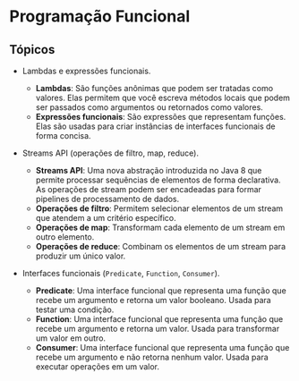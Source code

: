# Programação Funcional

## Tópicos

- Lambdas e expressões funcionais.
  - **Lambdas**: São funções anônimas que podem ser tratadas como valores. Elas permitem que você escreva métodos locais que podem ser passados como argumentos ou retornados como valores.
  - **Expressões funcionais**: São expressões que representam funções. Elas são usadas para criar instâncias de interfaces funcionais de forma concisa.

- Streams API (operações de filtro, map, reduce).
  - **Streams API**: Uma nova abstração introduzida no Java 8 que permite processar sequências de elementos de forma declarativa. As operações de stream podem ser encadeadas para formar pipelines de processamento de dados.
  - **Operações de filtro**: Permitem selecionar elementos de um stream que atendem a um critério específico.
  - **Operações de map**: Transformam cada elemento de um stream em outro elemento.
  - **Operações de reduce**: Combinam os elementos de um stream para produzir um único valor.

- Interfaces funcionais (`Predicate`, `Function`, `Consumer`).
  - **Predicate**: Uma interface funcional que representa uma função que recebe um argumento e retorna um valor booleano. Usada para testar uma condição.
  - **Function**: Uma interface funcional que representa uma função que recebe um argumento e retorna um valor. Usada para transformar um valor em outro.
  - **Consumer**: Uma interface funcional que representa uma função que recebe um argumento e não retorna nenhum valor. Usada para executar operações em um valor.
